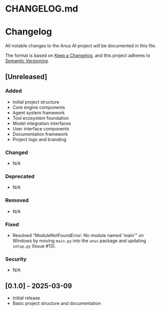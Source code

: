 # CHANGELOG.md

# Changelog

All notable changes to the Anus AI project will be documented in this file.

The format is based on [Keep a Changelog](https://keepachangelog.com/en/1.0.0/),
and this project adheres to [Semantic Versioning](https://semver.org/spec/v2.0.0.html).

## [Unreleased]

### Added
- Initial project structure
- Core engine components
- Agent system framework
- Tool ecosystem foundation
- Model integration interfaces
- User interface components
- Documentation framework
- Project logo and branding

### Changed
- N/A

### Deprecated
- N/A

### Removed
- N/A

### Fixed
- Resolved "ModuleNotFoundError: No module named 'main'" on Windows by moving `main.py` into the `anus` package and updating `setup.py` (Issue #13).

### Security
- N/A

## [0.1.0] - 2025-03-09
- Initial release
- Basic project structure and documentation
